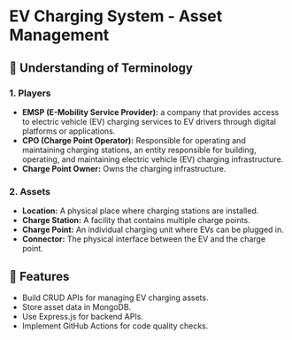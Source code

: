 # EV Charging System - Asset Management

## 🚀 Understanding of Terminology

### **1. Players**
- **EMSP (E-Mobility Service Provider):** a company that provides access to electric vehicle (EV) charging services to EV drivers through digital platforms or applications.
- **CPO (Charge Point Operator):** Responsible for operating and maintaining charging stations,  an entity responsible for building, operating, and maintaining electric vehicle        (EV)  charging infrastructure.
- **Charge Point Owner:** Owns the charging infrastructure.

### **2. Assets**
- **Location:** A physical place where charging stations are installed.
- **Charge Station:** A facility that contains multiple charge points.
- **Charge Point:** An individual charging unit where EVs can be plugged in.
- **Connector:** The physical interface between the EV and the charge point.

## 📌 Features
- Build CRUD APIs for managing EV charging assets.
- Store asset data in MongoDB.
- Use Express.js for backend APIs.
- Implement GitHub Actions for code quality checks.
